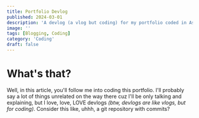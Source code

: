 ```yaml
---
title: Portfolio Devlog
published: 2024-03-01
description: 'A devlog (a vlog but coding) for my portfolio coded in Astro'
image: ''
tags: [Blogging, Coding]
category: 'Coding'
draft: false 
---
```


# What's that?
Well, in this article, you'll follow me into coding this portfolio. I'll probably say a lot
of things unrelated on the way there cuz I'll be only talking and explaining, but I love, love,
LOVE devlogs *(btw, devlogs are like vlogs, but for coding)*.
Consider this like, uhhh, a git repository with commits?
